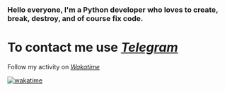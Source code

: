 ### Hello everyone, I'm a Python developer who loves to create, break, destroy, and of course fix code.

# To contact me use [*Telegram*](https://t.me/fallenreds)

Follow my activity on [*Wakatime*](https://wakatime.com/@fallenreds)

[![wakatime](https://wakatime.com/badge/user/48ee298c-e073-4bf5-a9f3-631954e65660.svg)](https://wakatime.com/@48ee298c-e073-4bf5-a9f3-631954e65660)

